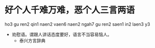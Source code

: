 # 好个人千难万难，恶个人三言两语
ho3 gu ren2 qin1 naen2 vaen6 naen2 ngah7 gu ren2 saen1 in2 laen3 y3
+ 劝慰语。谓跟人讲话态度要好，语言不当容易恼人。
  * 泰兴方言辞典
